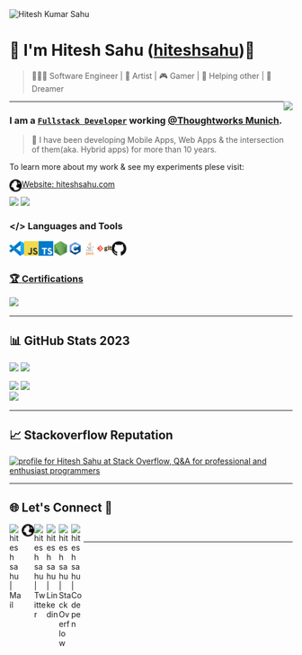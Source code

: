 <img  alt="Hitesh Kumar Sahu" width="250px" src= "https://i.giphy.com/media/xTiIzJSKB4l7xTouE8/giphy.webp"/> 

# 👋 I'm Hitesh Sahu ([hiteshsahu](https://hiteshsahu.com))💫
> 👨🏻‍💻 Software Engineer | 📡 Artist | 🎮 Gamer | 🌱 Helping other  | 💭 Dreamer

<img src="https://komarev.com/ghpvc/?username=hiteshsahu&color=blue&style=flat-square&label=visitors" align="right" />

--------------
### **I am a [`Fullstack Developer`][1] working [@Thoughtworks Munich][2].**

> :briefcase: I have been developing Mobile Apps, Web Apps & the intersection of them(aka. Hybrid apps) for more than 10 years. 


To learn more about my work & see my experiments plese visit:

[<img align="left" alt="hitesh sahu | Personal Site" width="22px" 
   src="https://raw.githubusercontent.com/iconic/open-iconic/master/svg/globe.svg" /> Website: hiteshsahu.com](https://www.klaidigorishti.com)

[![](https://img.shields.io/badge/linkedin-%230077B5.svg?&style=for-the-badge&logo=linkedin&logoColor=white0e76a8)](https://www.linkedin.com/in/hitesh-sahu-99639040/)
[![](https://img.shields.io/badge/twitter-%230077B5.svg?&style=for-the-badge&logo=twitter&logoColor=white&color=00acee)](https://twitter.com/HiteshSahu_)


### </> Languages and Tools

<img align="left" alt="Visual Studio Code" width="26px" src="https://raw.githubusercontent.com/github/explore/80688e429a7d4ef2fca1e82350fe8e3517d3494d/topics/visual-studio-code/visual-studio-code.png" />
<img align="left" alt="JavaScript" width="26px" src="https://raw.githubusercontent.com/github/explore/80688e429a7d4ef2fca1e82350fe8e3517d3494d/topics/javascript/javascript.png" />
<img align="left" alt="TypeScript" width="26px" src="https://raw.githubusercontent.com/github/explore/80688e429a7d4ef2fca1e82350fe8e3517d3494d/topics/typescript/typescript.png" />
<img align="left" alt="Node.js" width="26px" src="https://raw.githubusercontent.com/github/explore/80688e429a7d4ef2fca1e82350fe8e3517d3494d/topics/nodejs/nodejs.png" />
<img align="left" alt="C" width="26px" src="https://raw.githubusercontent.com/github/explore/80688e429a7d4ef2fca1e82350fe8e3517d3494d/topics/c/c.png" />
<img align="left" alt="Java" width="26px" src="https://raw.githubusercontent.com/github/explore/80688e429a7d4ef2fca1e82350fe8e3517d3494d/topics/java/java.png" />
<img align="left" alt="Git" width="26px" src="https://raw.githubusercontent.com/github/explore/80688e429a7d4ef2fca1e82350fe8e3517d3494d/topics/git/git.png" />
<img align="left" alt="GitHub" width="26px" src="https://raw.githubusercontent.com/github/explore/78df643247d429f6cc873026c0622819ad797942/topics/github/github.png" />
<br /><br />

### [🏆 Certifications](https://www.credly.com/users/hitesh-kumar-sahu.506a3000)
![](https://media.licdn.com/dms/image/D4E22AQEUmLad81dvuw/feedshare-shrink_2048_1536/0/1694071169676?e=1700697600&v=beta&t=qpqnWcNYThZA4nbJfVeK84JNOvm20HAnU-hQ__EE1w0)

--------------

## 📊 GitHub Stats 2023

[![](https://komarev.com/ghpvc/?username=hiteshsahu&color=blue&label=Profile%20Views)](https://github.com/hiteshsahu)
[![](https://img.shields.io/github/followers/hiteshsahu?label=GitHub%20Followers)](https://github.com/hiteshsahu)


![](https://github-readme-stats.vercel.app/api?username=hiteshsahu&theme=react&hide_border=false&include_all_commits=false&count_private=false)
![](https://github-readme-streak-stats.herokuapp.com/?user=hiteshsahu&theme=react&hide_border=false)<br/>
![](https://github-readme-stats.vercel.app/api/top-langs/?username=hiteshsahu&theme=react&hide_border=false&include_all_commits=false&count_private=false&layout=compact)

--------------

## 📈 Stackoverflow Reputation 
<a href="https://stackoverflow.com/users/2252113/hitesh-sahu"><img src="https://stackoverflow.com/users/flair/2252113.png" width="208" height="58" alt="profile for Hitesh Sahu at Stack Overflow, Q&amp;A for professional and enthusiast programmers" title="profile for Hitesh Sahu at Stack Overflow, Q&amp; A professional and enthusiast programmer"></a>

--------------
  
## 🌐  Let's Connect 🔗 

[<img align="left" alt="hitesh sahu | Mail" width="22px" 
      src="https://cdn.jsdelivr.net/npm/simple-icons@3.13.0/icons/gmail.svg" />](mailto:hiteshkrsahu@gmail.com?subject=ProjectDiscussion)
[<img align="left" alt="hitesh sahu | Personal Site" width="22px" 
      src="https://raw.githubusercontent.com/iconic/open-iconic/master/svg/globe.svg" />](https://hiteshsahu.com/)
[<img align="left" alt="hitesh sahu | Twitter" width="22px" 
      src="https://cdn.jsdelivr.net/npm/simple-icons@v3/icons/twitter.svg" />](https://twitter.com/HiteshSahu_)
[<img align="left" alt="hitesh sahu | Linkedin" width="22px" 
      src="https://cdn.jsdelivr.net/npm/simple-icons@v3/icons/linkedin.svg" />](https://www.linkedin.com/in/hitesh-sahu-99639040/)
[<img align="left" alt="hitesh sahu | StackOverflow" width="22px" 
      src="https://cdn.jsdelivr.net/npm/simple-icons@3.13.0/icons/stackoverflow.svg" />](https://stackoverflow.com/users/2252113/hitesh-sahu)
[<img align="left" alt="hitesh sahu | Codepen" width="22px" 
      src="https://cdn.jsdelivr.net/npm/simple-icons@3.13.0/icons/codepen.svg" />](https://codepen.io/hiteshsahu/)

<br />

[1]: https://hiteshsahu.com/
[2]: https://www.linkedin.com/in/hitesh-sahu-99639040
[3]: https://stackoverflow.com/users/2252113/hitesh-sahu
[4]: https://codepen.io/hiteshsahu/pens/public
[5]: http://www.linkedin.com/in/hiteshsahu
[6]: https://twitter.com/HiteshSahu_

--------------


